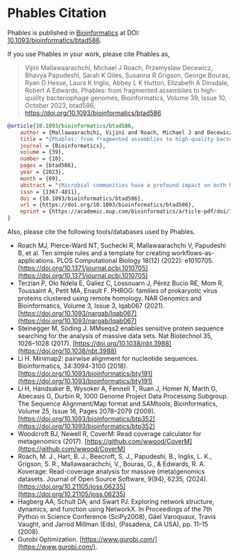 # Phables Citation

Phables is published in [Bioinformatics](https://academic.oup.com/bioinformatics) at DOI: [10.1093/bioinformatics/btad586](https://doi.org/10.1093/bioinformatics/btad586). 

If you use Phables in your work, please cite Phables as,

> Vijini Mallawaarachchi, Michael J Roach, Przemyslaw Decewicz, Bhavya Papudeshi, Sarah K Giles, Susanna R Grigson, George Bouras, Ryan D Hesse, Laura K Inglis, Abbey L K Hutton, Elizabeth A Dinsdale, Robert A Edwards, Phables: from fragmented assemblies to high-quality bacteriophage genomes, Bioinformatics, Volume 39, Issue 10, October 2023, btad586, https://doi.org/10.1093/bioinformatics/btad586

```bibtex
@article{10.1093/bioinformatics/btad586,
    author = {Mallawaarachchi, Vijini and Roach, Michael J and Decewicz, Przemyslaw and Papudeshi, Bhavya and Giles, Sarah K and Grigson, Susanna R and Bouras, George and Hesse, Ryan D and Inglis, Laura K and Hutton, Abbey L K and Dinsdale, Elizabeth A and Edwards, Robert A},
    title = "{Phables: from fragmented assemblies to high-quality bacteriophage genomes}",
    journal = {Bioinformatics},
    volume = {39},
    number = {10},
    pages = {btad586},
    year = {2023},
    month = {09},
    abstract = "{Microbial communities have a profound impact on both human health and various environments. Viruses infecting bacteria, known as bacteriophages or phages, play a key role in modulating bacterial communities within environments. High-quality phage genome sequences are essential for advancing our understanding of phage biology, enabling comparative genomics studies and developing phage-based diagnostic tools. Most available viral identification tools consider individual sequences to determine whether they are of viral origin. As a result of challenges in viral assembly, fragmentation of genomes can occur, and existing tools may recover incomplete genome fragments. Therefore, the identification and characterization of novel phage genomes remain a challenge, leading to the need of improved approaches for phage genome recovery.We introduce Phables, a new computational method to resolve phage genomes from fragmented viral metagenome assemblies. Phables identifies phage-like components in the assembly graph, models each component as a flow network, and uses graph algorithms and flow decomposition techniques to identify genomic paths. Experimental results of viral metagenomic samples obtained from different environments show that Phables recovers on average over 49\\% more high-quality phage genomes compared to existing viral identification tools. Furthermore, Phables can resolve variant phage genomes with over 99\\% average nucleotide identity, a distinction that existing tools are unable to make.Phables is available on GitHub at https://github.com/Vini2/phables.}",
    issn = {1367-4811},
    doi = {10.1093/bioinformatics/btad586},
    url = {https://doi.org/10.1093/bioinformatics/btad586},
    eprint = {https://academic.oup.com/bioinformatics/article-pdf/doi/10.1093/bioinformatics/btad586/51972145/btad586.pdf},
}
```

Also, please cite the following tools/databases used by Phables.

* Roach MJ, Pierce-Ward NT, Suchecki R, Mallawaarachchi V, Papudeshi B, et al. Ten simple rules and a template for creating workflows-as-applications. PLOS Computational Biology 18(12) (2022): e1010705. [https://doi.org/10.1371/journal.pcbi.1010705](https://doi.org/10.1371/journal.pcbi.1010705)
* Terzian P, Olo Ndela E, Galiez C, Lossouarn J, Pérez Bucio RE, Mom R, Toussaint A, Petit MA, Enault F. PHROG: families of prokaryotic virus proteins clustered using remote homology. NAR Genomics and Bioinformatics, Volume 3, Issue 3, lqab067 (2021). [https://doi.org/10.1093/nargab/lqab067](https://doi.org/10.1093/nargab/lqab067)
* Steinegger M, Söding J. MMseqs2 enables sensitive protein sequence searching for the analysis of massive data sets. Nat Biotechnol 35, 1026–1028 (2017). [https://doi.org/10.1038/nbt.3988](https://doi.org/10.1038/nbt.3988)
* Li H. Minimap2: pairwise alignment for nucleotide sequences. Bioinformatics, 34:3094-3100 (2018). [https://doi.org/10.1093/bioinformatics/bty191](https://doi.org/10.1093/bioinformatics/bty191)
* Li H, Handsaker B, Wysoker A, Fennell T, Ruan J, Homer N, Marth G, Abecasis G, Durbin R, 1000 Genome Project Data Processing Subgroup. The Sequence Alignment/Map format and SAMtools, Bioinformatics, Volume 25, Issue 16, Pages 2078–2079 (2009). [https://doi.org/10.1093/bioinformatics/btp352](https://doi.org/10.1093/bioinformatics/btp352)
* Woodcroft BJ, Newell R, CoverM: Read coverage calculator for metagenomics (2017). [https://github.com/wwood/CoverM](https://github.com/wwood/CoverM)
* Roach, M. J., Hart, B. J., Beecroft, S. J., Papudeshi, B., Inglis, L. K., Grigson, S. R., Mallawaarachchi, V., Bouras, G., & Edwards, R. A. Koverage: Read-coverage analysis for massive (meta)genomics datasets. Journal of Open Source Software, 9(94), 6235, (2024). [https://doi.org/10.21105/joss.06235](https://doi.org/10.21105/joss.06235)
* Hagberg AA, Schult DA, and Swart PJ. Exploring network structure, dynamics, and function using NetworkX. In Proceedings of the 7th Python in Science Conference (SciPy2008), Gäel Varoquaux, Travis Vaught, and Jarrod Millman (Eds), (Pasadena, CA USA), pp. 11–15 (2008).
* Gurobi Optimization. [https://www.gurobi.com/](https://www.gurobi.com/).
